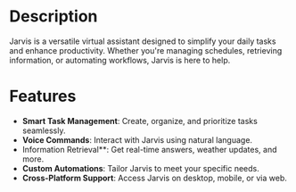 # Description

Jarvis is a versatile virtual assistant designed to simplify your daily tasks and enhance productivity. Whether you're managing schedules, retrieving information, or automating workflows, Jarvis is here to help.

# Features
- **Smart Task Management**: Create, organize, and prioritize tasks seamlessly.
- **Voice Commands**: Interact with Jarvis using natural language.
- Information Retrieval**: Get real-time answers, weather updates, and more.
- **Custom Automations**: Tailor Jarvis to meet your specific needs.
- **Cross-Platform Support**: Access Jarvis on desktop, mobile, or via web.
